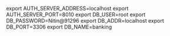 export AUTH_SERVER_ADDRESS=localhost
export AUTH_SERVER_PORT=8010
export DB_USER=root
export DB_PASSWORD=Nitin@91296
export DB_ADDR=localhost
export DB_PORT=3306
export DB_NAME=banking